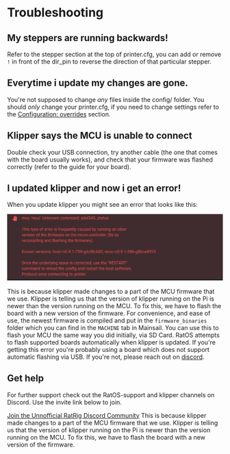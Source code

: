 # Troubleshooting

## My steppers are running backwards!

Refer to the stepper section at the top of printer.cfg, you can add or remove `!` in front of the dir_pin to reverse the direction of that particular stepper.

## Everytime i update my changes are gone.

You're not supposed to change _any_ files inside the config/ folder. You should _only_ change your printer.cfg, if you need to change settings refer to the [Configuration: overrides](configuration.md#overrides) section.

## Klipper says the MCU is unable to connect

Double check your USB connection, try another cable (the one that comes with the board usually works), and check that your firmware was flashed correctly (refer to the guide for your board).

## I updated klipper and now i get an error!

When you update klipper you might see an error that looks like this:

![Firmware version mismatch between host and guest](_media/firmware_version_mismatch.png)

This is because klipper made changes to a part of the MCU firmware that we use. Klipper is telling us that the version of klipper running on the Pi is newer than the version running on the MCU. To fix this, we have to flash the board with a new version of the firmware. For convenience, and ease of use, the newest firmware is compiled and put in the `firmware_binaries` folder which you can find in the `MACHINE` tab in Mainsail. You can use this to flash your MCU the same way you did initially, via SD Card. RatOS attempts to flash supported boards automatically when klipper is updated. If you're getting this error you're probably using a board which does not support automatic flashing via USB. If you're not, please reach out on [discord](https://discord.gg/ratrig).

## Get help

For further support check out the RatOS-support and klipper channels on Discord. Use the invite link below to join.

<a href="https://discord.gg/ratrig" class="button">Join the Unnofficial RatRig Discord Community</a>
This is because klipper made changes to a part of the MCU firmware that we use. Klipper is telling us that the version of klipper running on the Pi is newer than the version running on the MCU. To fix this, we have to flash the board with a new version of the firmware.

